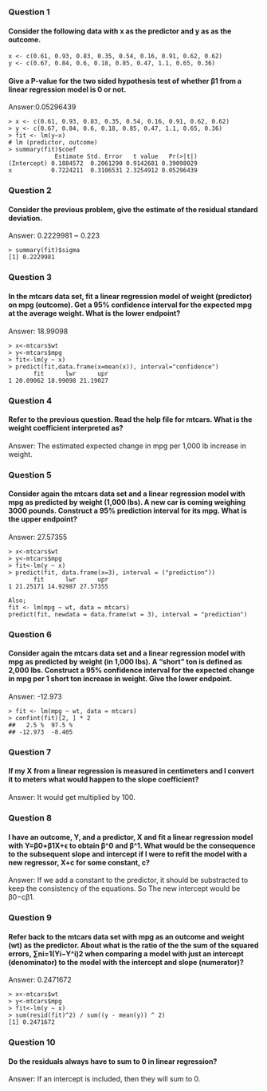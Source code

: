### Question 1
#### Consider the following data with x as the predictor and y as as the outcome.

```[R]
x <- c(0.61, 0.93, 0.83, 0.35, 0.54, 0.16, 0.91, 0.62, 0.62)
y <- c(0.67, 0.84, 0.6, 0.18, 0.85, 0.47, 1.1, 0.65, 0.36)
```

#### Give a P-value for the two sided hypothesis test of whether β1 from a linear regression model is 0 or not.

Answer:0.05296439

```[R]
> x <- c(0.61, 0.93, 0.83, 0.35, 0.54, 0.16, 0.91, 0.62, 0.62)
> y <- c(0.67, 0.84, 0.6, 0.18, 0.85, 0.47, 1.1, 0.65, 0.36)
> fit <- lm(y~x)
# lm (predictor, outcome)
> summary(fit)$coef
             Estimate Std. Error   t value   Pr(>|t|)
(Intercept) 0.1884572  0.2061290 0.9142681 0.39098029
x           0.7224211  0.3106531 2.3254912 0.05296439
```

### Question 2
#### Consider the previous problem, give the estimate of the residual standard deviation.

Answer: 0.2229981 ~ 0.223
```[R]
> summary(fit)$sigma
[1] 0.2229981
```

### Question 3
#### In the mtcars data set, fit a linear regression model of weight (predictor) on mpg (outcome). Get a 95% confidence interval for the expected mpg at the average weight. What is the lower endpoint?

Answer: 18.99098
```[R]
> x<-mtcars$wt
> y<-mtcars$mpg
> fit<-lm(y ~ x)
> predict(fit,data.frame(x=mean(x)), interval="confidence")
       fit      lwr      upr
1 20.09062 18.99098 21.19027

```

### Question 4
#### Refer to the previous question. Read the help file for mtcars. What is the weight coefficient interpreted as?

Answer: The estimated expected change in mpg per 1,000 lb increase in weight.

### Question 5
#### Consider again the mtcars data set and a linear regression model with mpg as predicted by weight (1,000 lbs). A new car is coming weighing 3000 pounds. Construct a 95% prediction interval for its mpg. What is the upper endpoint?

Answer: 27.57355
```[R]
> x<-mtcars$wt
> y<-mtcars$mpg
> fit<-lm(y ~ x)
> predict(fit, data.frame(x=3), interval = ("prediction"))
       fit      lwr      upr
1 21.25171 14.92987 27.57355

Also;
fit <- lm(mpg ~ wt, data = mtcars)
predict(fit, newdata = data.frame(wt = 3), interval = "prediction")
```
### Question 6
#### Consider again the mtcars data set and a linear regression model with mpg as predicted by weight (in 1,000 lbs). A “short” ton is defined as 2,000 lbs. Construct a 95% confidence interval for the expected change in mpg per 1 short ton increase in weight. Give the lower endpoint.

Answer: -12.973
```[R]
> fit <- lm(mpg ~ wt, data = mtcars)
> confint(fit)[2, ] * 2
##   2.5 %  97.5 % 
## -12.973  -8.405
```
### Question 7
#### If my X from a linear regression is measured in centimeters and I convert it to meters what would happen to the slope coefficient?
Answer: It would get multiplied by 100.

### Question 8
#### I have an outcome, Y, and a predictor, X and fit a linear regression model with Y=β0+β1X+ϵ to obtain β^0 and β^1. What would be the consequence to the subsequent slope and intercept if I were to refit the model with a new regressor, X+c for some constant, c?
Answer: If we add a constant to the predictor, it should be substracted to keep the consistency of the equations. So The new intercept would be β0−cβ1.

### Question 9
#### Refer back to the mtcars data set with mpg as an outcome and weight (wt) as the predictor. About what is the ratio of the the sum of the squared errors, ∑ni=1(Yi−Y^i)2 when comparing a model with just an intercept (denominator) to the model with the intercept and slope (numerator)?

Answer: 0.2471672
```[R]
> x<-mtcars$wt
> y<-mtcars$mpg
> fit<-lm(y ~ x)
> sum(resid(fit)^2) / sum((y - mean(y)) ^ 2)
[1] 0.2471672
```
### Question 10
#### Do the residuals always have to sum to 0 in linear regression?

Answer: If an intercept is included, then they will sum to 0.
